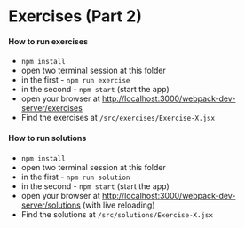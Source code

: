 Exercises (Part 2)
==================

#### How to run exercises

 - `npm install`
 - open two terminal session at this folder
 - in the first - `npm run exercise`
 - in the second - `npm start` (start the app)
 - open your browser at [http://localhost:3000/webpack-dev-server/exercises](http://localhost:3000/webpack-dev-server/exercises)
 - Find the exercises at `/src/exercises/Exercise-X.jsx`

#### How to run solutions

  - `npm install`
  - open two terminal session at this folder
  - in the first - `npm run solution`
  - in the second - `npm start` (start the app)
  - open your browser at [http://localhost:3000/webpack-dev-server/solutions](http://localhost:3000/webpack-dev-server/solutions) (with live reloading)
  - Find the solutions at `/src/solutions/Exercise-X.jsx`
